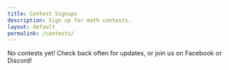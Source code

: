 ```yaml
---
title: Contest Signups
description: Sign up for math contests.
layout: default
permalink: /contests/
---
```


No contests yet! Check back often for updates, or join us on Facebook or Discord!
